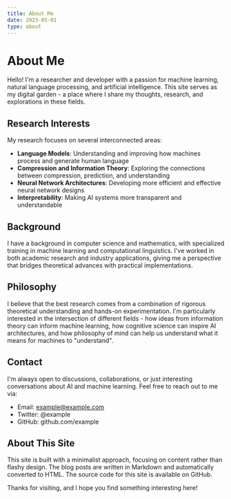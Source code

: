```yaml
---
title: About Me
date: 2023-05-01
type: about
---
```


# About Me

Hello! I'm a researcher and developer with a passion for machine learning, natural language processing, and artificial intelligence. This site serves as my digital garden - a place where I share my thoughts, research, and explorations in these fields.

## Research Interests

My research focuses on several interconnected areas:

- **Language Models**: Understanding and improving how machines process and generate human language
- **Compression and Information Theory**: Exploring the connections between compression, prediction, and understanding
- **Neural Network Architectures**: Developing more efficient and effective neural network designs
- **Interpretability**: Making AI systems more transparent and understandable

## Background

I have a background in computer science and mathematics, with specialized training in machine learning and computational linguistics. I've worked in both academic research and industry applications, giving me a perspective that bridges theoretical advances with practical implementations.

## Philosophy

I believe that the best research comes from a combination of rigorous theoretical understanding and hands-on experimentation. I'm particularly interested in the intersection of different fields - how ideas from information theory can inform machine learning, how cognitive science can inspire AI architectures, and how philosophy of mind can help us understand what it means for machines to "understand".

## Contact

I'm always open to discussions, collaborations, or just interesting conversations about AI and machine learning. Feel free to reach out to me via:

- Email: example@example.com
- Twitter: @example
- GitHub: github.com/example

## About This Site

This site is built with a minimalist approach, focusing on content rather than flashy design. The blog posts are written in Markdown and automatically converted to HTML. The source code for this site is available on GitHub.

Thanks for visiting, and I hope you find something interesting here!